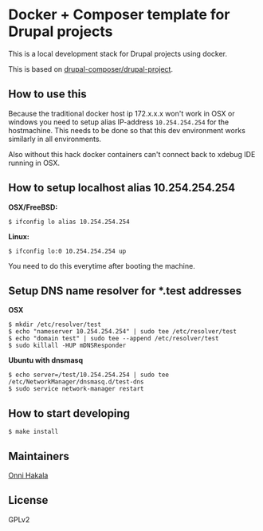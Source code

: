 # Docker + Composer template for Drupal projects

This is a local development stack for Drupal projects using docker.

This is based on  [drupal-composer/drupal-project](https://github.com/drupal-composer/drupal-project).

## How to use this
Because the traditional docker host ip 172.x.x.x won't work in OSX or windows you need to setup alias IP-address `10.254.254.254` for the hostmachine. This needs to be done so that this dev environment works similarly in all environments.

Also without this hack docker containers can't connect back to xdebug IDE running in OSX.

## How to setup localhost alias 10.254.254.254
**OSX/FreeBSD:**
```
$ ifconfig lo alias 10.254.254.254
```

**Linux:**
```
$ ifconfig lo:0 10.254.254.254 up
```

You need to do this everytime after booting the machine.

## Setup DNS name resolver for *.test addresses
**OSX**
```
$ mkdir /etc/resolver/test
$ echo "nameserver 10.254.254.254" | sudo tee /etc/resolver/test
$ echo "domain test" | sudo tee --append /etc/resolver/test
$ sudo killall -HUP mDNSResponder
```

**Ubuntu with dnsmasq**
```
$ echo server=/test/10.254.254.254 | sudo tee /etc/NetworkManager/dnsmasq.d/test-dns
$ sudo service network-manager restart
```

## How to start developing
```
$ make install
```

## Maintainers
[Onni Hakala](https://github.com/onnimonni)

## License

GPLv2